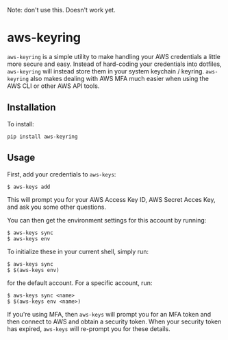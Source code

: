 Note: don't use this. Doesn't work yet.

# aws-keyring

`aws-keyring` is a simple utility to make handling your AWS credentials a little more secure and easy.  Instead of hard-coding your credentials into dotfiles, `aws-keyring` will instead store them in your system keychain / keyring.  `aws-keyring` also makes dealing with AWS MFA much easier when using the AWS CLI or other AWS API tools.

## Installation

To install:

    pip install aws-keyring

## Usage

First, add your credentials to `aws-keys`:

    $ aws-keys add

This will prompt you for your AWS Access Key ID, AWS Secret Acces Key, and ask you some other questions.

You can then get the environment settings for this account by running:

    $ aws-keys sync
    $ aws-keys env

To initialize these in your current shell, simply run:

    $ aws-keys sync
    $ $(aws-keys env)

for the default account.  For a specific account, run:

    $ aws-keys sync <name>
    $ $(aws-keys env <name>)

If you're using MFA, then `aws-keys` will prompt you for an MFA token and then connect to AWS and obtain a security token.  When your security token has expired, `aws-keys` will re-prompt you for these details.
